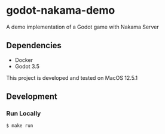 # godot-nakama-demo
A demo implementation of a Godot game with Nakama Server

## Dependencies
- Docker
- Godot 3.5

This project is developed and tested on MacOS 12.5.1

## Development

### Run Locally
```
$ make run
```
